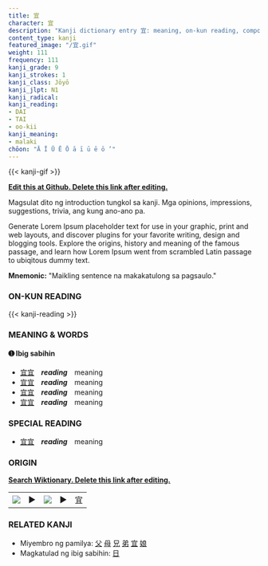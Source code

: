 ```yaml
---
title: 宜
character: 宜
description: "Kanji dictionary entry 宜: meaning, on-kun reading, compounds, origin, related kanji"
content_type: kanji
featured_image: "/宜.gif"
weight: 111
frequency: 111
kanji_grade: 9
kanji_strokes: 1
kanji_class: Jōyō
kanji_jlpt: N1
kanji_radical: 
kanji_reading: 
- DAI
- TAI
- oo-kii
kanji_meaning:
- malaki
chōon: "Ā Ī Ū Ē Ō ā ī ū ē ō ’"
---
```

[//]: # (Don't edit the line below. Kanji animated GIF code is automatically generated.)
{{< kanji-gif >}}

[//]: # (Edit below this line.)

**[Edit this at Github. Delete this link after editing.](https://github.com/tim0g/tim/tree/main/content/kanji/宜/index.md)**

Magsulat dito ng introduction tungkol sa kanji. Mga opinions, impressions, suggestions, trivia, ang kung ano-ano pa.

Generate Lorem Ipsum placeholder text for use in your graphic, print and web layouts, and discover plugins for your favorite writing, design and blogging tools. Explore the origins, history and meaning of the famous passage, and learn how Lorem Ipsum went from scrambled Latin passage to ubiqitous dummy text.
 
**Mnemonic:** "Maikling sentence na makakatulong sa pagsaulo."

### ON-KUN READING

[//]: # (Don't edit the line below. ON-KUN READING code is automatically generated.)
{{< kanji-reading >}}

### MEANING & WORDS

#### ➊ **Ibig sabihin**
  - [宜](../宜)[宜](../宜)　***reading***　meaning
  - [宜](../宜)[宜](../宜)　***reading***　meaning
  - [宜](../宜)[宜](../宜)　***reading***　meaning
  - [宜](../宜)[宜](../宜)　***reading***　meaning

### SPECIAL READING
  - [宜](../宜)[宜](../宜)　***reading***　meaning

### ORIGIN

**[Search Wiktionary. Delete this link after editing.](https://wiktionary.org/wiki/宜)**
<table class="kanji-table"><tr><td>
<img src="60px-宜-bronze.svg.png">
</td><td>▶</td><td>
<img src="60px-宜-oracle.svg.png">
</td><td>▶</td>
<td class="kanji-origin">宜</td>
</tr></table>

### RELATED KANJI
- Miyembro ng pamilya: [父](../父) [母](../母) [兄](../兄) [弟](../弟) [宜](../宜) [娘](../娘)
- Magkatulad ng ibig sabihin: [日](../日)

